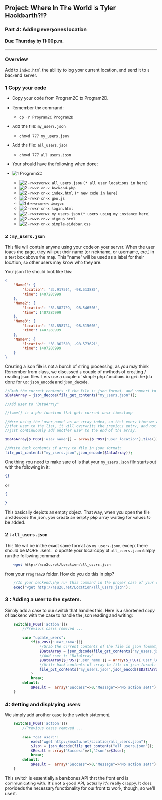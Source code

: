 
## Project: Where In The World Is Tyler Hackbarth?!?

### Part 4: Adding everyones location
#### Due: Thursday by 11:00 p.m.

-----

### Overview

Add to `index.html` the ability to log your current location, and send it to a backend server. 

### 1 Copy your code

- Copy your code from Program2C to Program2D.
- Remember the command: 
    - `cp -r Program2C Program2D`
- Add the file: `my_users.json`
    - `chmod 777 my_users.json`
- Add the file: `all_users.json`
    - `chmod 777 all_users.json`

- Your should have the following when done:

- ![1] Program2C
    - ![2] `-rwxrwxrwx all_users.json` `(* all user locations in here)`
    - ![2] `-rwxr-xr-x backend.php`
    - ![2] `-rwxr-xr-x index.html`  `(* new code in here)`
    - ![2] `-rwxr-xr-x geo.js`
    - ![1] `drwxrwxrwx images`
    - ![2] `-rwxr-xr-x login.html`
    - ![2] `-rwxrwxrwx my_users.json` `(* users using my instance here)`
    - ![2] `-rwxr-xr-x signup.html`
    - ![2] `-rwxr-xr-x simple-sidebar.css`

### 2 : `my_users.json`

This file will contain anyone using your code on your server. When the user loads the page, they will put their name 
(or nickname, or username, etc.) in a text box above the map. This "name" will be used as a label for their location, so
other users may know who they are.

Your json file should look like this:

```json
{
    "Name1": {
        "location": "33.917504, -98.513889",
        "time": 1407281999
    },
    "Name2": {
        "location": "33.882739, -98.546505",
        "time": 1407281999
    },
    "Name3": {
        "location": "33.858794, -98.515606",
        "time": 1407281999
    },
    "Name4": {
        "location": "33.862500, -98.573627",
        "time": 1407281999
    }
}
```

Creating a json file is not a bunch of string processing, as you may think! Remember from class, we discussed a couple of methods
of creating / reading json files. Lets use a couple of simple php functions to get the job done for us: `json_encode` and `json_decode`.

```php
//Grab the current contents of the file in json format, and convert to a php associative array:
$DataArray = json_decode(file_get_contents("my_users.json"));

//Add user to "DataArray"

//time() is a php function that gets current unix timestamp

//Were using the 'user_name' as an array index, so that every time we add
//that user to the list, it will overwrite the previous entry, and not
//just continuously add another user to the end of the array.

$DataArray[$_POST['user_name']] = array($_POST['user_location'],time()); 

//Write back contents of array to file in json format:
file_put_contents("my_users.json",json_encode($DataArray));
```

One thing you need to make sure of is that your `my_users.json` file starts out with the following in it:

```json
{}
```
or
```json
{

}
```
This basically depicts an empty object. That way, when you open the file and decode the json, you create
an empty php array waiting for values to be added.

### 2 : `all_users.json`

This file will be in the exact same format as `my_users.json`, except there should be MORE users. To update your 
local copy of `all_users.json` simply run the following command:

```bash
    wget http://msu2u.net/Location/all_users.json
```

from your `Program2D` folder. How do you do this in php?

```php
    //In your backend.php run this command in the proper case of your switch statement
    exec("wget http://msu2u.net/Location/all_users.json");
```

### 3 : Adding a user to the system.

Simply add a case to our switch that handles this. Here is a shortened copy of backend with the case to handle the json reading and writing:

```php
	switch($_POST['action']){
		//Previous cases removed ...
		
		case "update_users":
			if($_POST['user_name']){
				//Grab the current contents of the file in json format, and convert to a php associative array:
				$DataArray = json_decode(file_get_contents("my_users.json"));
				//Add user to "DataArray"
				$DataArray[$_POST['user_name']] = array($_POST['user_location'],time()); 
				//Write back contents of array to file in json format:
				file_put_contents("my_users.json",json_encode($DataArray));
			}
			break;
		default:
			$Result =  array("Success"=>0,"Message"=>"No action set!");	
	}
```

### 4: Getting and displaying users:

We simply add another case to the switch statement.

```php
	switch($_POST['action']){
		//Previous cases removed ...
		
		case "get_users":
			exec("wget http://msu2u.net/Location/all_users.json");
			$Json = json_decode(file_get_contents("all_users.json"));
			$Result = array("Success"=>1,"Json"=>$Json);
			break;
		default:
			$Result =  array("Success"=>0,"Message"=>"No action set!");	
	}
```

This switch is essentially a barebones API that the front end is communicating with. It's not a good API, actually it's really crappy. It does provideds the necessary functionality for our front to work, though, so we'll use it.

[1]: https://cdn1.iconfinder.com/data/icons/UltimateGnome/22x22/status/folder-drag-accept.png "Folder"
[2]: http://www.plcs.net/downloads/images/defaut.gif "File"
